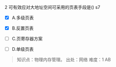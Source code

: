 2
可有效应对大地址空间可采用的页表手段是() s7
- [x] A.多级页表
- [x] B.反置页表
- [ ] C.页寄存器方案
- [ ] D.单级页表
 

> 知识点：物理内存管理。
> 出处：网络
> 难度：1
> AB

